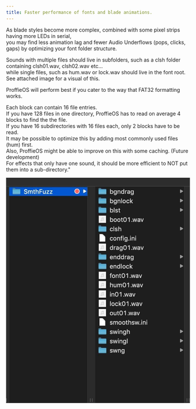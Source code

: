 ```yaml
---
title: Faster performance of fonts and blade animations.
---
```

As blade styles become more complex, combined with some pixel strips having more LEDs in serial,  
you may find less animation lag and fewer Audio  Underflows (pops, clicks, gaps) by optimizing your font folder structure.  

Sounds with multiple files should live in subfolders, such as a clsh folder containing clsh01.wav, clsh02.wav etc...  
while single files, such as hum.wav or lock.wav should live in the font root. See attached image for a visual of this.  

ProffieOS will perform best if you cater to the way that FAT32 formatting works.  

Each block can contain 16 file entries.  
If you have 128 files in one directory, ProffieOS has to read on average 4 blocks to find the the file.  
If you have 16 subdirectories with 16 files each, only 2 blocks have to be read.  
It may be possible to optimize this by adding most commonly used files (hum) first.  
Also, ProffieOS might be able to improve on this with some caching. (Future development)  
For effects that only have one sound, it should be more efficient to NOT put them into a sub-directory."  

![](/sound/images/fast1.jpg)
